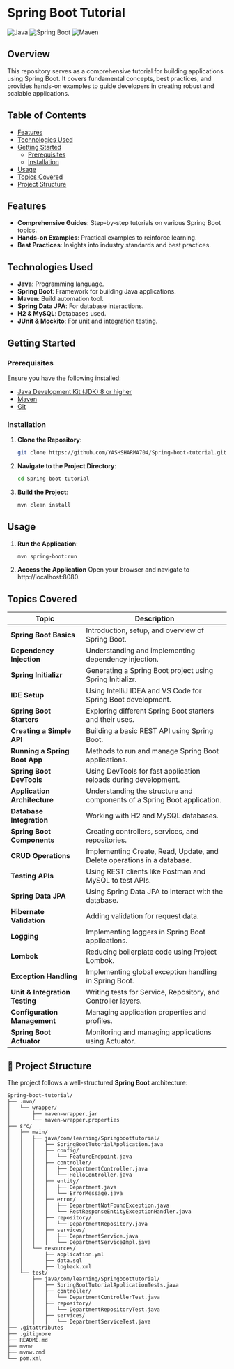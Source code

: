 # Spring Boot Tutorial

![Java](https://img.shields.io/badge/Java-ED8B00?style=for-the-badge&logo=java&logoColor=white)
![Spring Boot](https://img.shields.io/badge/Spring%20Boot-6DB33F?style=for-the-badge&logo=spring-boot&logoColor=white)
![Maven](https://img.shields.io/badge/Maven-C71A36?style=for-the-badge&logo=apache-maven&logoColor=white)

## Overview

This repository serves as a comprehensive tutorial for building applications using Spring Boot. It covers fundamental concepts, best practices, and provides hands-on examples to guide developers in creating robust and scalable applications.

## Table of Contents

- [Features](#features)
- [Technologies Used](#technologies-used)
- [Getting Started](#getting-started)
  - [Prerequisites](#prerequisites)
  - [Installation](#installation)
- [Usage](#usage)
- [Topics Covered](#topics-covered)
- [Project Structure](#project-structure)

## Features

- **Comprehensive Guides**: Step-by-step tutorials on various Spring Boot topics.
- **Hands-on Examples**: Practical examples to reinforce learning.
- **Best Practices**: Insights into industry standards and best practices.

## Technologies Used

- **Java**: Programming language.
- **Spring Boot**: Framework for building Java applications.
- **Maven**: Build automation tool.
- **Spring Data JPA**: For database interactions.
- **H2 & MySQL**: Databases used.
- **JUnit & Mockito**: For unit and integration testing.

## Getting Started

### Prerequisites

Ensure you have the following installed:

- [Java Development Kit (JDK) 8 or higher](https://www.oracle.com/java/technologies/javase-jdk11-downloads.html)
- [Maven](https://maven.apache.org/install.html)
- [Git](https://git-scm.com/)

### Installation

1. **Clone the Repository**:

   ```bash
   git clone https://github.com/YASHSHARMA704/Spring-boot-tutorial.git

2. **Navigate to the Project Directory**:

    ```bash
    cd Spring-boot-tutorial

3. **Build the Project**:

   ```bash
   mvn clean install

## Usage

1. **Run the Application**:
   ```bash
   mvn spring-boot:run

2. **Access the Application**
   Open your browser and navigate to http://localhost:8080.
   

## Topics Covered


| **Topic**                      | **Description** |
|--------------------------------|------------------------------------------------------|
| **Spring Boot Basics**         | Introduction, setup, and overview of Spring Boot. |
| **Dependency Injection**       | Understanding and implementing dependency injection. |
| **Spring Initializr**          | Generating a Spring Boot project using Spring Initializr. |
| **IDE Setup**                  | Using IntelliJ IDEA and VS Code for Spring Boot development. |
| **Spring Boot Starters**       | Exploring different Spring Boot starters and their uses. |
| **Creating a Simple API**      | Building a basic REST API using Spring Boot. |
| **Running a Spring Boot App**  | Methods to run and manage Spring Boot applications. |
| **Spring Boot DevTools**       | Using DevTools for fast application reloads during development. |
| **Application Architecture**   | Understanding the structure and components of a Spring Boot application. |
| **Database Integration**       | Working with H2 and MySQL databases. |
| **Spring Boot Components**     | Creating controllers, services, and repositories. |
| **CRUD Operations**            | Implementing Create, Read, Update, and Delete operations in a database. |
| **Testing APIs**               | Using REST clients like Postman and MySQL to test APIs. |
| **Spring Data JPA**            | Using Spring Data JPA to interact with the database. |
| **Hibernate Validation**       | Adding validation for request data. |
| **Logging**                    | Implementing loggers in Spring Boot applications. |
| **Lombok**                     | Reducing boilerplate code using Project Lombok. |
| **Exception Handling**         | Implementing global exception handling in Spring Boot. |
| **Unit & Integration Testing** | Writing tests for Service, Repository, and Controller layers. |
| **Configuration Management**   | Managing application properties and profiles. |
| **Spring Boot Actuator**       | Monitoring and managing applications using Actuator. |



## 📂 Project Structure

The project follows a well-structured **Spring Boot** architecture:

```plaintext
Spring-boot-tutorial/
├── .mvn/
│   └── wrapper/
│       ├── maven-wrapper.jar
│       └── maven-wrapper.properties
├── src/
│   ├── main/
│   │   ├── java/com/learning/Springboottutorial/
│   │   │   ├── SpringBootTutorialApplication.java
│   │   │   ├── config/
│   │   │   │   └── FeatureEndpoint.java
│   │   │   ├── controller/
│   │   │   │   ├── DepartmentController.java
│   │   │   │   └── HelloController.java
│   │   │   ├── entity/
│   │   │   │   ├── Department.java
│   │   │   │   └── ErrorMessage.java
│   │   │   ├── error/
│   │   │   │   ├── DepartmentNotFoundException.java
│   │   │   │   └── RestResponseEntityExceptionHandler.java
│   │   │   ├── repository/
│   │   │   │   └── DepartmentRepository.java
│   │   │   ├── services/
│   │   │   │   ├── DepartmentService.java
│   │   │   │   └── DepartmentServiceImpl.java
│   │   └── resources/
│   │       ├── application.yml
│   │       ├── data.sql
│   │       ├── logback.xml
│   └── test/
│       ├── java/com/learning/Springboottutorial/
│       │   ├── SpringBootTutorialApplicationTests.java
│       │   ├── controller/
│       │   │   └── DepartmentControllerTest.java
│       │   ├── repository/
│       │   │   └── DepartmentRepositoryTest.java
│       │   ├── services/
│       │   │   └── DepartmentServiceTest.java
├── .gitattributes
├── .gitignore
├── README.md
├── mvnw
├── mvnw.cmd
└── pom.xml

```


